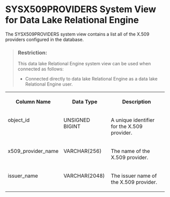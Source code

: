 <!-- loio4b29eff9985c4f9cbc9604a54b2feeab -->

# SYSX509PROVIDERS System View for Data Lake Relational Engine

The SYSX509PROVIDERS system view contains a list all of the X.509 providers configured in the database.



> ### Restriction:  
> This data lake Relational Engine system view can be used when connected as follows:
> 
> -   Connected directly to data lake Relational Engine as a data lake Relational Engine user.




<table>
<tr>
<th valign="top">

Column Name



</th>
<th valign="top">

Data Type



</th>
<th valign="top">

Description



</th>
</tr>
<tr>
<td valign="top">

object\_id



</td>
<td valign="top">

UNSIGNED BIGINT



</td>
<td valign="top">

A unique identifier for the X.509 provider.



</td>
</tr>
<tr>
<td valign="top">

x509\_provider\_name



</td>
<td valign="top">

VARCHAR\(256\)



</td>
<td valign="top">

The name of the X.509 provider.



</td>
</tr>
<tr>
<td valign="top">

issuer\_name



</td>
<td valign="top">

VARCHAR\(2048\)



</td>
<td valign="top">

The issuer name of the X.509 provider.



</td>
</tr>
</table>

